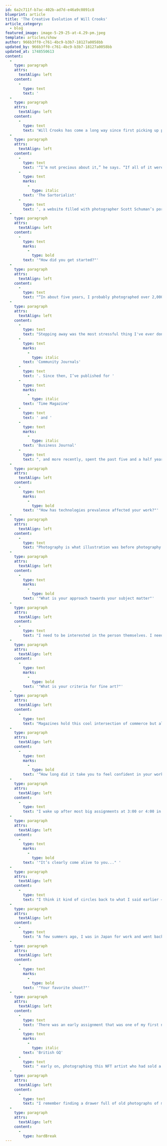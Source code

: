 ```yaml
---
id: 6a2c711f-b7ac-402b-ad7d-e46a9c0891c8
blueprint: article
title: 'The Creative Evolution of Will Crooks'
article_category:
  - blog
featured_image: image-5-29-25-at-4.29-pm.jpeg
template: articles/show
author: 966b3ff0-c761-4bc9-b3b7-18127a0058bb
updated_by: 966b3ff0-c761-4bc9-b3b7-18127a0058bb
updated_at: 1748550613
content:
  -
    type: paragraph
    attrs:
      textAlign: left
    content:
      -
        type: text
        text: '                                                                                                                             Written by Bethany Hallas'
  -
    type: paragraph
    attrs:
      textAlign: left
    content:
      -
        type: text
        text: 'Will Crooks has come a long way since first picking up photography at 21 years of age. From the man that doesn’t even write his own artist’s statement, it’s stating the obvious to call him passionate about his craft. Unorthodox and sincere, I left with what was less of an interview and more a conversation that has since left me re-thinking what the end goal of a creative’s career even is.'
  -
    type: paragraph
    attrs:
      textAlign: left
    content:
      -
        type: text
        text: '“I’m not precious about it,” he says. “If all of it were to get erased on a hard drive, it wouldn’t be a nightmare to me.” This susceptibility of medium morphs into a vulnerability that is a constant in photography, and a quality he continues to master attentively. Prior to photography, Will took the most “logical path,” earning a degree at Furman University as an accountant. With a background in sports and boxing, he didn’t consider himself much of a creative till exposed to '
      -
        type: text
        marks:
          -
            type: italic
        text: 'The Sartorialist'
      -
        type: text
        text: ', a website filled with photographer Scott Schuman’s portraits of strangers with “interesting, personal styles.”'
  -
    type: paragraph
    attrs:
      textAlign: left
    content:
      -
        type: text
        marks:
          -
            type: bold
        text: '"How did you get started?"'
  -
    type: paragraph
    attrs:
      textAlign: left
    content:
      -
        type: text
        text: "“In about five years, I probably photographed over 2,000 different strangers, mainly in Greenville, Savannah, and Charleston, stopping people who I thought had an interesting perspective visually. There was kind of a romance to not knowing these people at all — it was almost like falling in love a little bit with a stranger. When you see a stranger, you almost create this whole story in your head, so that’s what it initially was. Fast forward, I was doing that for years, back in the Tumblr days, and then I was in graduate school, only to realize I absolutely hated accounting. I didn't mind the academic nature of it, but I didn't want to submit to cubicle life, and so, on the third day of grad school, I quit because I had a full ride and was told if I left after a week, I’d have to pay back all the money granted. I had already accepted a job offer, and my path was drawn out for the next 10 or 20 years of life — it was a very clear fit."
  -
    type: paragraph
    attrs:
      textAlign: left
    content:
      -
        type: text
        text: "Stepping away was the most stressful thing I've ever done, because I was a very good student, good at school, and at the top of my class, and had no idea what I wanted to do with my life. I then started freelancing in photography because I couldn't figure out anything else I could do. I freelanced for a couple of years and failed miserably, earning next to nothing the first year. I moved back in with my parents, lied my way into my first full-time, real job in photography (it worked), and spent about four years working as a staff photographer and visual director for "
      -
        type: text
        marks:
          -
            type: italic
        text: 'Community Journals'
      -
        type: text
        text: '. Since then, I’ve published for '
      -
        type: text
        marks:
          -
            type: italic
        text: 'Time Magazine'
      -
        type: text
        text: ' and '
      -
        type: text
        marks:
          -
            type: italic
        text: 'Business Journal'
      -
        type: text
        text: ", and more recently, spent the past five and a half years by myself, mainly traveling around the Southeast, doing regional coverage stories for a bunch of different national magazines and newspapers. I have no formal education in photography and taught myself everything from YouTube University. I have such a distaste for how photo is sold. I had several photo interns at my old job who had spent three years in school already, and yet had basically unusable skill sets. They hadn't really learned what they needed to if they wanted to make a living as a photographer. On the education side, you'd be better off spending four years assisting under somebody and working on your own portfolio."
  -
    type: paragraph
    attrs:
      textAlign: left
    content:
      -
        type: text
        marks:
          -
            type: bold
        text: '"How has technologies prevalence affected your work?"'
  -
    type: paragraph
    attrs:
      textAlign: left
    content:
      -
        type: text
        text: "Photography is what illustration was before photography existed. It's a practical medium, so there are more ways to make money in the medium than any other — whether photographing products for Amazon or working in photojournalism. There are all these different sectors within photography, and I think it exists in a different framework, medium-wise, as there’s a more commercial application versus, painting or sculpture. If you think back to when photography was invented, it coincides with the period painting became obsolete. It’s interesting that the camera coincides with art moving into abstraction and more expression- and perspective-driven work. While AI will obviously eat parts of the market, just like anything will when there's a new technology, I think it will allow photography to expand and reveal the importance of your work being perspective-driven. If you bring a very specific visual take to a project, that's where the advantage is. It's the difference between making a technically good photo and making an interesting photo. because, we think of a photo as reality. We see a picture of ourselves, and we say, “It’s me,” versus, if it were a painting, you understand it's an interpretation. However, a photograph is just as much an interpretation of you as a painting considering even focal lengths of a camera change the distortion of one's face. In the end, it's a box that records light, that's what it's doing. We treat it as reality, and we're more critical of it, which is why it's important for people to realize it's not reality, people can build such a negative or harsh view of themselves under the context that a photo is \"real.\""
  -
    type: paragraph
    attrs:
      textAlign: left
    content:
      -
        type: text
        marks:
          -
            type: bold
        text: '"What is your approach towards your subject matter"'
  -
    type: paragraph
    attrs:
      textAlign: left
    content:
      -
        type: text
        text: "I need to be interested in the person themselves. I need that layer because, for me, the camera is an excuse to interact with the world — it's an excuse to meet someone and have a meaningful interaction. What we talk about while we make photos doesn't matter. That's why I love being a photographer — it gives me an excuse to interact with the world. Everyone defines fine art in different ways. Once you put it out in the world, it's up to other people. But usually, I'm making it for a magazine, not for myself. There's personal work I make, and maybe that's closer to fine art, but even then, that's the reason I don't write my artist statements — I just want to make things, and I don't really care where they go or how they're received. Often, photos exist as a photo book rather than individual pieces. I make very few bodies of work that I approach in a way that I think is conceptual enough or driven by a fine art structure. If I'm approaching it from a narrative for a magazine, it's serving a purpose, and I think fine art needs to not have that necessarily commercial component."
  -
    type: paragraph
    attrs:
      textAlign: left
    content:
      -
        type: text
        marks:
          -
            type: bold
        text: '"What is your criteria for fine art?"'
  -
    type: paragraph
    attrs:
      textAlign: left
    content:
      -
        type: text
        text: "Magazines hold this cool intersection of commerce but also art. You're working with a team that consists of the designer, photo editor, and writer, and collaborate on putting work out into the world, which is a cool aspect of the photography medium — being part of telling interesting stories and being put in situations I wouldn't seek out for myself normally. For one project, I met an EPA scientist who, in the ’90s and early 2000s, was an early whistleblower about toxic PSA levels to the EPA, and they didn't listen. So I like the chance to meet people that are fairly obsessive about what they do and make something interesting. I have to make things, because that is the most important thing for me to do. And that’s something I can accomplish with commercial work, which is more structured because you’re forced to work within a certain box but still have interesting projects and freedom to create. I like the box that you're put in, where you're forced to work within parameters that have certain technical issues to deal with. That's easier for me than if you give me a blank piece of paper — I can't draw anything. I'm better with a framework where there's some clarity, rather than nothing. It's interesting to have a project where you're going to the boring suburban home to photograph somebody who's not used to being photographed. How do you make something evocative and powerful that goes along with it being an investigative journalism piece? How do you marry that? I like that challenge. There are very generic, boring pictures out there, so I'm always asking myself: How can I flip this? I like that kind of problem-solving — asking, how is this kind of person usually photographed? How can I create something that has an evocative mood and not what you'd expect, and manipulate those factors for something interesting?"
  -
    type: paragraph
    attrs:
      textAlign: left
    content:
      -
        type: text
        marks:
          -
            type: bold
        text: '“How long did it take you to feel confident in your work?”'
  -
    type: paragraph
    attrs:
      textAlign: left
    content:
      -
        type: text
        text: "I wake up after most big assignments at 3:00 or 4:00 in the morning the next day and think about every single thing I should have done differently for hours before starting my day. However, if you're comfortable, you're not growing. You can always make the work more interesting. You can connect with the subject matter. You can make the light more interesting and have better composition or a more interesting concept. I don't think I was particularly talented at photography, I'm just good at consistently studying good work, and trying to improve upon it with each issue. One of my favorite photographers would be Christopher Anderson, I have all his photo books. He started off as a war photographer and photojournalist working in challenging conflict zones. Then he made a book about his son's birth and his father dying, and found this lane of photography that is more creatively driven, living in a lot of different spaces, and using different visual voices. He has a rich, beautiful color palette that feels painterly, and his sense of turning the everyday into something more cinematic connects with me. For other work I make, a photographer I reference that would be more fine art (I hate the word fine art) is Jack Davison, who references surrealists and 1950s photography but brings it into a contemporary setting with work that’s poignant but still playful. He doesn't take it too seriously. So those are two people I always come back to and who forever stay with me. There's a carousel of other people whose vision moves around based on the project I’m working on."
  -
    type: paragraph
    attrs:
      textAlign: left
    content:
      -
        type: text
        marks:
          -
            type: bold
        text: '"It’s clearly come alive to you..." '
  -
    type: paragraph
    attrs:
      textAlign: left
    content:
      -
        type: text
        text: "I think it kind of circles back to what I said earlier — to me, the camera is an excuse to interact with the world. It's a tool in which you can see everything. It's corny, but it's a way to express something without words. You can condense something into a very instantaneous image that communicates with someone and doesn't require understanding the same language."
  -
    type: paragraph
    attrs:
      textAlign: left
    content:
      -
        type: text
        text: "A few summers ago, I was in Japan for work and went back to my street photography roots, photographing strangers. There was a language barrier with every single person, so I used my Google Translate, and then when I showed them the photo, they could understand. The fact that it crosses that boundary of language and culture so effectively — photography works on a lot of levels. We all use it and It's a language that we all speak now. Every one of us has a camera in our pocket every day, and we all have a distinct language for it. It's one of the few mediums that everyone is using every day. There are photographers I follow from a bunch of different countries, and I can't read what their posts say, but I don't need that to be able to interact with their work. Most people aren't sharing journal entries — they're sharing photographs. I carry a small pocket camera on me pretty much 24/7 — it’s my version of a diary. So I use it to document my life and little things. It’s what I call light sketches; it's just a way of seeing the world and of being present. Sure, a lot of people say this, but it's really easy to get sucked into social media and be on your phone, and it's nice to have a reason to not be looking at your phone screen. You can be out on a walk, you can be out on a drive, and you can see something — and it's a way to find something extremely beautiful. Photography is infinitely complex. There are so many parts of it that you can get better at. I've never had a photo I've made that couldn’t have been better. There's always a way to make it better, and yet it still does the job of effectively communicating and connecting people, which is the cool part about it. Photography is the way you see, and when being photographed, it's intimate to see how someone else sees you. Even if they share a photo dump, the point of it is you're getting to see through your friend's eyes and see what they bothered to choose to stop and take a photo of."
  -
    type: paragraph
    attrs:
      textAlign: left
    content:
      -
        type: text
        marks:
          -
            type: bold
        text: '"Your favorite shoot?"'
  -
    type: paragraph
    attrs:
      textAlign: left
    content:
      -
        type: text
        text: 'There was an early assignment that was one of my first national jobs, and part of the reason I went on my own was I wanted to know if I was good for Greenville on a small market level, or if I could do bigger. So it was a little bit of everything. I had to go out on my own to have those opportunities, and I did a shoot for '
      -
        type: text
        marks:
          -
            type: italic
        text: 'British GQ'
      -
        type: text
        text: " early on, photographing this NFT artist who had sold a piece at Christie’s for about $70 million. Photographing another artist is kind of collaborative. I like seeing their spaces, as it's sort of a window into their brain. Often, they're more down for different ideas. I remember I hardly slept — I did so much research. That was a really important shoot for me. It showed me that I could work in the same space as people I saw as my heroes or mentors, and I could be in that same place. But the most important work I've made is really the photographs of my family because, again, the camera stops time — which, when you really think about it, is magic."
  -
    type: paragraph
    attrs:
      textAlign: left
    content:
      -
        type: text
        text: "I remember finding a drawer full of old photographs of my parents before my brother and I had been born. They weren't parents yet and were younger than I was when I found them, so I got to see them in a way that I could never have seen them. It was this window into who they were before I existed, in a way I can never see. I'm not very precious about my work. If all my hard drives blew up, I don’t really care. But photos I've made of my dad, or family, or my brother who passed — those are the most precious photos to me, because I can’t make them again. I've had a lot of loss in my life, so as long as I have a finger to push the shutter button and one eye that works, I can make pictures. It's something that I can always have and can always use to interact with the world."
  -
    type: paragraph
    attrs:
      textAlign: left
    content:
      -
        type: hardBreak
---
```

